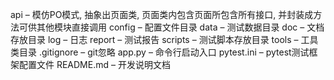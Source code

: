 api – 模仿PO模式, 抽象出页面类, 页面类内包含页面所包含所有接口, 并封装成方法可供其他模块直接调用
config – 配置文件目录
data – 测试数据目录
doc – 文档存放目录
log – 日志
report – 测试报告
scripts – 测试脚本存放目录
tools – 工具类目录
.gitignore – git忽略
app.py – 命令行启动入口
pytest.ini – pytest测试框架配置文件
README.md – 开发说明文档
